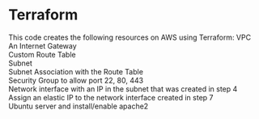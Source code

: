 # Terraform
This code creates the following resources on AWS using Terraform:
VPC\
An Internet Gateway\
Custom Route Table\
Subnet\
Subnet Association with the Route Table\
Security Group to allow port 22, 80, 443\
Network interface with an IP in the subnet that was created in step 4\
Assign an elastic IP to the network interface created in step 7\
Ubuntu server and install/enable apache2
